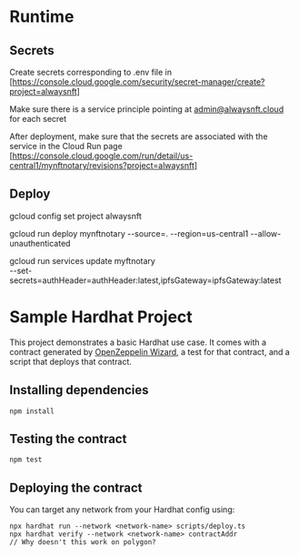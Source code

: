 # Runtime 
## Secrets

Create secrets corresponding to .env file in [https://console.cloud.google.com/security/secret-manager/create?project=alwaysnft]

Make sure there is a service principle pointing at admin@alwaysnft.cloud for each secret

After deployment, make sure that the secrets are associated with the service in the Cloud Run page [https://console.cloud.google.com/run/detail/us-central1/mynftnotary/revisions?project=alwaysnft]

## Deploy
gcloud config set project alwaysnft

gcloud run deploy mynftnotary --source=. --region=us-central1 --allow-unauthenticated 

gcloud run services update myftnotary \
--set-secrets=authHeader=authHeader:latest,ipfsGateway=ipfsGateway:latest

 # Sample Hardhat Project

This project demonstrates a basic Hardhat use case. It comes with a contract generated by [OpenZeppelin Wizard](https://wizard.openzeppelin.com/), a test for that contract, and a script that deploys that contract.

## Installing dependencies

```
npm install
```

## Testing the contract

```
npm test
```

## Deploying the contract

You can target any network from your Hardhat config using:

```
npx hardhat run --network <network-name> scripts/deploy.ts
npx hardhat verify --network <network-name> contractAddr
// Why doesn't this work on polygon?
```
